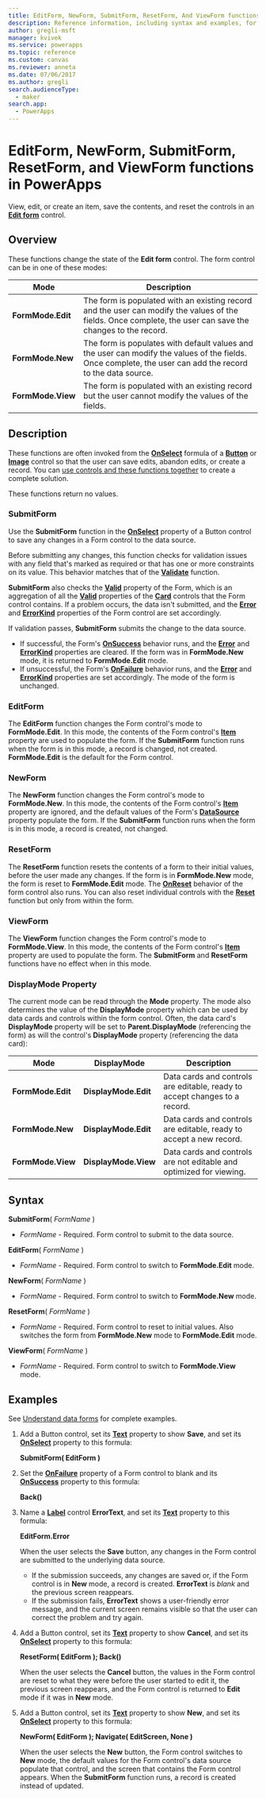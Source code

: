 ```yaml
---
title: EditForm, NewForm, SubmitForm, ResetForm, And ViewForm functions | Microsoft Docs
description: Reference information, including syntax and examples, for the EditForm, NewForm, SubmitForm, ResetForm, and ViewForm functions in PowerApps
author: gregli-msft
manager: kvivek
ms.service: powerapps
ms.topic: reference
ms.custom: canvas
ms.reviewer: anneta
ms.date: 07/06/2017
ms.author: gregli
search.audienceType: 
  - maker
search.app: 
  - PowerApps
---
```

# EditForm, NewForm, SubmitForm, ResetForm, and ViewForm functions in PowerApps
View, edit, or create an item, save the contents, and reset the controls in an **[Edit form](../controls/control-form-detail.md)** control.

## Overview
These functions change the state of the **Edit form** control.  The form control can be in one of these modes:

| Mode | Description |
| --- | --- |
| **FormMode.Edit** |The form is populated with an existing record and the user can modify the values of the fields.  Once complete, the user can save the changes to the record. |
| **FormMode.New** |The form is populates with default values and the user can modify the values of the fields.  Once complete, the user can add the record to the data source. |
| **FormMode.View** |The form is populated with an existing record but the user cannot modify the values of the fields. |

## Description
These functions are often invoked from the **[OnSelect](../controls/properties-core.md)** formula of a **[Button](../controls/control-button.md)** or **[Image](../controls/control-image.md)** control so that the user can save edits, abandon edits, or create a record. You can [use controls and these functions together](../working-with-forms.md) to create a complete solution.

These functions return no values.

### SubmitForm
Use the **SubmitForm** function in the **[OnSelect](../controls/properties-core.md)** property of a Button control to save any changes in a Form control to the data source.

Before submitting any changes, this function checks for validation issues with any field that's marked as required or that has one or more constraints on its value. This behavior matches that of the **[Validate](function-validate.md)** function.

**SubmitForm** also checks the **[Valid](../controls/control-form-detail.md)** property of the Form, which is an aggregation of all the **[Valid](../controls/control-card.md)** properties of the **[Card](../controls/control-card.md)** controls that the Form control contains. If a problem occurs, the data isn't submitted, and the **[Error](../controls/control-form-detail.md)** and **[ErrorKind](../controls/control-form-detail.md)** properties of the Form control are set accordingly.

If validation passes, **SubmitForm** submits the change to the data source.

* If successful, the Form's **[OnSuccess](../controls/control-form-detail.md)** behavior runs, and the **[Error](../controls/control-form-detail.md)** and **[ErrorKind](../controls/control-form-detail.md)** properties are cleared.  If the form was in **FormMode.New** mode, it is returned to **FormMode.Edit** mode.
* If unsuccessful, the Form's **[OnFailure](../controls/control-form-detail.md)** behavior runs, and the **[Error](../controls/control-form-detail.md)** and **[ErrorKind](../controls/control-form-detail.md)** properties are set accordingly.  The mode of the form is unchanged.  

### EditForm
The **EditForm** function changes the Form control's mode to **FormMode.Edit**. In this mode, the contents of the Form control's **[Item](../controls/control-form-detail.md)** property are used to populate the form.  If the **SubmitForm** function runs when the form is in this mode, a record is changed, not created.  **FormMode.Edit** is the default for the Form control.

### NewForm
The **NewForm** function changes the Form control's mode to **FormMode.New**. In this mode, the contents of the Form control's **[Item](../controls/control-form-detail.md)** property are ignored, and the default values of the Form's **[DataSource](../controls/control-form-detail.md)** property populate the form. If the **SubmitForm** function runs when the form is in this mode, a record is created, not changed.

### ResetForm
The **ResetForm** function resets the contents of a form to their initial values, before the user made any changes. If the form is in **FormMode.New** mode, the form is reset to **FormMode.Edit** mode. The **[OnReset](../controls/control-form-detail.md)** behavior of the form control also runs.  You can also reset individual controls with the **[Reset](function-reset.md)** function but only from within the form.

### ViewForm
The **ViewForm** function changes the Form control's mode to **FormMode.View**. In this mode, the contents of the Form control's **[Item](../controls/control-form-detail.md)** property are used to populate the form.  The **SubmitForm** and **ResetForm** functions have no effect when in this mode.

### DisplayMode Property
The current mode can be read through the **Mode** property.  The mode also determines the value of the **DisplayMode** property which can be used by data cards and controls within the form control.  Often, the data card's **DisplayMode** property will be set to **Parent.DisplayMode** (referencing the form) as will the control's **DisplayMode** property (referencing the data card): 

| Mode | DisplayMode | Description |
| --- | --- | --- |
| **FormMode.Edit** |**DisplayMode.Edit** |Data cards and controls are editable, ready to accept changes to a record. |
| **FormMode.New** |**DisplayMode.Edit** |Data cards and controls are editable, ready to accept a new record. |
| **FormMode.View** |**DisplayMode.View** |Data cards and controls are not editable and optimized for viewing. |

## Syntax
**SubmitForm**( *FormName* )

* *FormName* - Required. Form control to submit to the data source.

**EditForm**( *FormName* )

* *FormName* - Required.  Form control to switch to **FormMode.Edit** mode.

**NewForm**( *FormName* )

* *FormName* - Required. Form control to switch to **FormMode.New** mode.

**ResetForm**( *FormName* )

* *FormName* - Required. Form control to reset to initial values. Also switches the form from **FormMode.New** mode to **FormMode.Edit** mode.

**ViewForm**( *FormName* )

* *FormName* - Required.  Form control to switch to **FormMode.View** mode.

## Examples
See [Understand data forms](../working-with-forms.md) for complete examples.

1. Add a Button control, set its **[Text](../controls/properties-core.md)** property to show **Save**, and set its **[OnSelect](../controls/properties-core.md)** property to this formula:
   
    **SubmitForm( EditForm )**
2. Set the **[OnFailure](../controls/control-form-detail.md)** property of a Form control to blank and its **[OnSuccess](../controls/control-form-detail.md)** property to this formula:
   
    **Back()**
3. Name a **[Label](../controls/control-text-box.md)** control **ErrorText**, and set its **[Text](../controls/properties-core.md)** property to this formula:
   
    **EditForm.Error**
   
    When the user selects the **Save** button, any changes in the Form control are submitted to the underlying data source.
   
   * If the submission succeeds, any changes are saved or, if the Form control is in **New** mode, a record is created. **ErrorText** is *blank* and the previous screen reappears.
   * If the submission fails, **ErrorText** shows a user-friendly error message, and the current screen remains visible so that the user can correct the problem and try again.
4. Add a Button control, set its **[Text](../controls/properties-core.md)** property to show **Cancel**, and set its **[OnSelect](../controls/properties-core.md)** property to this formula:
   
    **ResetForm( EditForm ); Back()**
   
    When the user selects the **Cancel** button, the values in the Form control are reset to what they were before the user started to edit it, the previous screen reappears, and the Form control is returned to **Edit** mode if it was in **New** mode.
5. Add a Button control, set its **[Text](../controls/properties-core.md)** property to show **New**, and set its **[OnSelect](../controls/properties-core.md)** property to this formula:
   
    **NewForm( EditForm ); Navigate( EditScreen, None )**
   
    When the user selects the **New** button, the Form control switches to **New** mode, the default values for the Form control's data source populate that control, and the screen that contains the Form control appears. When the **SubmitForm** function runs, a record is created instead of updated.

